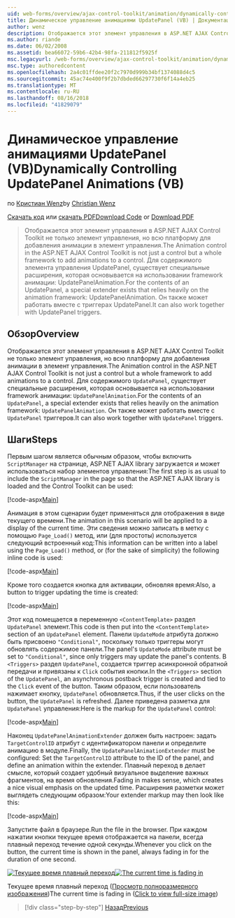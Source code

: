 ```yaml
---
uid: web-forms/overview/ajax-control-toolkit/animation/dynamically-controlling-updatepanel-animations-vb
title: Динамическое управление анимациями UpdatePanel (VB) | Документация Майкрософт
author: wenz
description: Отображается этот элемент управления в ASP.NET AJAX Control Toolkit не только элемент управления, но всю платформу для добавления анимации в элемент управления. Для содержимого...
ms.author: riande
ms.date: 06/02/2008
ms.assetid: bea66072-59b6-42b4-98fa-211812f5925f
msc.legacyurl: /web-forms/overview/ajax-control-toolkit/animation/dynamically-controlling-updatepanel-animations-vb
msc.type: authoredcontent
ms.openlocfilehash: 2a4c01ffdee20f2c7970d999b34bf1374088d4c5
ms.sourcegitcommit: 45ac74e400f9f2b7dbded66297730f6f14a4eb25
ms.translationtype: MT
ms.contentlocale: ru-RU
ms.lasthandoff: 08/16/2018
ms.locfileid: "41829079"
---
```

<a name="dynamically-controlling-updatepanel-animations-vb"></a><span data-ttu-id="71f65-104">Динамическое управление анимациями UpdatePanel (VB)</span><span class="sxs-lookup"><span data-stu-id="71f65-104">Dynamically Controlling UpdatePanel Animations (VB)</span></span>
====================
<span data-ttu-id="71f65-105">по [Кристиан Wenz](https://github.com/wenz)</span><span class="sxs-lookup"><span data-stu-id="71f65-105">by [Christian Wenz](https://github.com/wenz)</span></span>

<span data-ttu-id="71f65-106">[Скачать код](http://download.microsoft.com/download/9/3/f/93f8daea-bebd-4821-833b-95205389c7d0/UpdatePanelAnimation2.vb.zip) или [скачать PDF](http://download.microsoft.com/download/b/6/a/b6ae89ee-df69-4c87-9bfb-ad1eb2b23373/updatepanelanimation2VB.pdf)</span><span class="sxs-lookup"><span data-stu-id="71f65-106">[Download Code](http://download.microsoft.com/download/9/3/f/93f8daea-bebd-4821-833b-95205389c7d0/UpdatePanelAnimation2.vb.zip) or [Download PDF](http://download.microsoft.com/download/b/6/a/b6ae89ee-df69-4c87-9bfb-ad1eb2b23373/updatepanelanimation2VB.pdf)</span></span>

> <span data-ttu-id="71f65-107">Отображается этот элемент управления в ASP.NET AJAX Control Toolkit не только элемент управления, но всю платформу для добавления анимации в элемент управления.</span><span class="sxs-lookup"><span data-stu-id="71f65-107">The Animation control in the ASP.NET AJAX Control Toolkit is not just a control but a whole framework to add animations to a control.</span></span> <span data-ttu-id="71f65-108">Для содержимого элемента управления UpdatePanel, существует специальные расширения, которая основывается на использовании framework анимации: UpdatePanelAnimation.</span><span class="sxs-lookup"><span data-stu-id="71f65-108">For the contents of an UpdatePanel, a special extender exists that relies heavily on the animation framework: UpdatePanelAnimation.</span></span> <span data-ttu-id="71f65-109">Он также может работать вместе с триггерах UpdatePanel.</span><span class="sxs-lookup"><span data-stu-id="71f65-109">It can also work together with UpdatePanel triggers.</span></span>


## <a name="overview"></a><span data-ttu-id="71f65-110">Обзор</span><span class="sxs-lookup"><span data-stu-id="71f65-110">Overview</span></span>

<span data-ttu-id="71f65-111">Отображается этот элемент управления в ASP.NET AJAX Control Toolkit не только элемент управления, но всю платформу для добавления анимации в элемент управления.</span><span class="sxs-lookup"><span data-stu-id="71f65-111">The Animation control in the ASP.NET AJAX Control Toolkit is not just a control but a whole framework to add animations to a control.</span></span> <span data-ttu-id="71f65-112">Для содержимого `UpdatePanel`, существует специальные расширения, которая основывается на использовании framework анимации: `UpdatePanelAnimation`.</span><span class="sxs-lookup"><span data-stu-id="71f65-112">For the contents of an `UpdatePanel`, a special extender exists that relies heavily on the animation framework: `UpdatePanelAnimation`.</span></span> <span data-ttu-id="71f65-113">Он также может работать вместе с `UpdatePanel` триггеров.</span><span class="sxs-lookup"><span data-stu-id="71f65-113">It can also work together with `UpdatePanel` triggers.</span></span>

## <a name="steps"></a><span data-ttu-id="71f65-114">Шаги</span><span class="sxs-lookup"><span data-stu-id="71f65-114">Steps</span></span>

<span data-ttu-id="71f65-115">Первым шагом является обычным образом, чтобы включить `ScriptManager` на странице, ASP.NET AJAX library загружается и может использоваться набор элементов управления:</span><span class="sxs-lookup"><span data-stu-id="71f65-115">The first step is as usual to include the `ScriptManager` in the page so that the ASP.NET AJAX library is loaded and the Control Toolkit can be used:</span></span>


[!code-aspx[Main](dynamically-controlling-updatepanel-animations-vb/samples/sample1.aspx)]

<span data-ttu-id="71f65-116">Анимация в этом сценарии будет применяться для отображения в виде текущего времени.</span><span class="sxs-lookup"><span data-stu-id="71f65-116">The animation in this scenario will be applied to a display of the current time.</span></span> <span data-ttu-id="71f65-117">Эти сведения можно записать в метку с помощью `Page_Load()` метод, или (для простоты) используется следующий встроенный код:</span><span class="sxs-lookup"><span data-stu-id="71f65-117">This information can be written into a label using the `Page_Load()` method, or (for the sake of simplicity) the following inline code is used:</span></span>


[!code-aspx[Main](dynamically-controlling-updatepanel-animations-vb/samples/sample2.aspx)]

<span data-ttu-id="71f65-118">Кроме того создается кнопка для активации, обновляя время:</span><span class="sxs-lookup"><span data-stu-id="71f65-118">Also, a button to trigger updating the time is created:</span></span>


[!code-aspx[Main](dynamically-controlling-updatepanel-animations-vb/samples/sample3.aspx)]

<span data-ttu-id="71f65-119">Этот код помещается в переменную `<ContentTemplate>` раздел `UpdatePanel` элемент.</span><span class="sxs-lookup"><span data-stu-id="71f65-119">This code is then put into the `<ContentTemplate>` section of an `UpdatePanel` element.</span></span> <span data-ttu-id="71f65-120">Панели `UpdateMode` атрибута должно быть присвоено `"Conditional"`, поскольку только триггеры могут обновлять содержимое панели.</span><span class="sxs-lookup"><span data-stu-id="71f65-120">The panel's `UpdateMode` attribute must be set to `"Conditional"`, since only triggers may update the panel's contents.</span></span> <span data-ttu-id="71f65-121">В `<Triggers>` раздел `UpdatePanel`, создается триггер асинхронной обратной передачи и привязаны к `Click` события кнопки.</span><span class="sxs-lookup"><span data-stu-id="71f65-121">In the `<Triggers>` section of the `UpdatePanel`, an asynchronous postback trigger is created and tied to the `Click` event of the button.</span></span> <span data-ttu-id="71f65-122">Таким образом, если пользователь нажимает кнопку, `UpdatePanel` обновляется.</span><span class="sxs-lookup"><span data-stu-id="71f65-122">Thus, if the user clicks on the button, the `UpdatePanel` is refreshed.</span></span> <span data-ttu-id="71f65-123">Далее приведена разметка для `UpdatePanel` управления:</span><span class="sxs-lookup"><span data-stu-id="71f65-123">Here is the markup for the `UpdatePanel` control:</span></span>


[!code-aspx[Main](dynamically-controlling-updatepanel-animations-vb/samples/sample4.aspx)]

<span data-ttu-id="71f65-124">Наконец `UpdatePanelAnimationExtender` должен быть настроен: задать `TargetControlID` атрибут с идентификатором панели и определите анимацию в модуле.</span><span class="sxs-lookup"><span data-stu-id="71f65-124">Finally, the `UpdatePanelAnimationExtender` must be configured: Set the `TargetControlID` attribute to the ID of the panel, and define an animation within the extender.</span></span> <span data-ttu-id="71f65-125">Плавный переход в делает смысле, который создает удобный визуальное выделение важных фрагментов, на время обновления.</span><span class="sxs-lookup"><span data-stu-id="71f65-125">Fading in makes sense, which creates a nice visual emphasis on the updated time.</span></span> <span data-ttu-id="71f65-126">Расширения разметки может выглядеть следующим образом:</span><span class="sxs-lookup"><span data-stu-id="71f65-126">Your extender markup may then look like this:</span></span>


[!code-aspx[Main](dynamically-controlling-updatepanel-animations-vb/samples/sample5.aspx)]

<span data-ttu-id="71f65-127">Запустите файл в браузере.</span><span class="sxs-lookup"><span data-stu-id="71f65-127">Run the file in the browser.</span></span> <span data-ttu-id="71f65-128">При каждом нажатии кнопки текущее время отображается на панели, всегда плавный переход течение одной секунды.</span><span class="sxs-lookup"><span data-stu-id="71f65-128">Whenever you click on the button, the current time is shown in the panel, always fading in for the duration of one second.</span></span>


<span data-ttu-id="71f65-129">[![Текущее время плавный переход](dynamically-controlling-updatepanel-animations-vb/_static/image2.png)](dynamically-controlling-updatepanel-animations-vb/_static/image1.png)</span><span class="sxs-lookup"><span data-stu-id="71f65-129">[![The current time is fading in](dynamically-controlling-updatepanel-animations-vb/_static/image2.png)](dynamically-controlling-updatepanel-animations-vb/_static/image1.png)</span></span>

<span data-ttu-id="71f65-130">Текущее время плавный переход ([Просмотр полноразмерного изображения](dynamically-controlling-updatepanel-animations-vb/_static/image3.png))</span><span class="sxs-lookup"><span data-stu-id="71f65-130">The current time is fading in ([Click to view full-size image](dynamically-controlling-updatepanel-animations-vb/_static/image3.png))</span></span>

> [!div class="step-by-step"]
> [<span data-ttu-id="71f65-131">Назад</span><span class="sxs-lookup"><span data-stu-id="71f65-131">Previous</span></span>](animating-an-updatepanel-control-vb.md)
